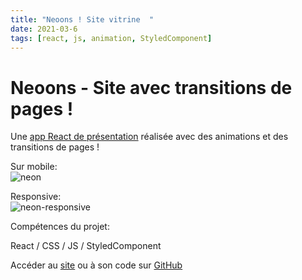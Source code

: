 ```yaml
---
title: "Neoons ! Site vitrine  "
date: 2021-03-6
tags: [react, js, animation, StyledComponent]
---
```


# Neoons - Site avec transitions de pages !

Une [app React de présentation](https://neoons.herokuapp.com/) réalisée avec des animations et des transitions de pages !

Sur mobile:  
<img src="{{ site.url }}{{ site.baseurl }}/images/neons/neon_phone.gif" alt="neon">

Responsive:  
<img src="{{ site.url }}{{ site.baseurl }}/images/neons/neon_responsive.gif" alt="neon-responsive">

Compétences du projet:

React / CSS / JS / StyledComponent

Accéder au [site](http://neoons.herokuapp.com/) ou à son code sur [GitHub](https://github.com/MassDo/capture)
